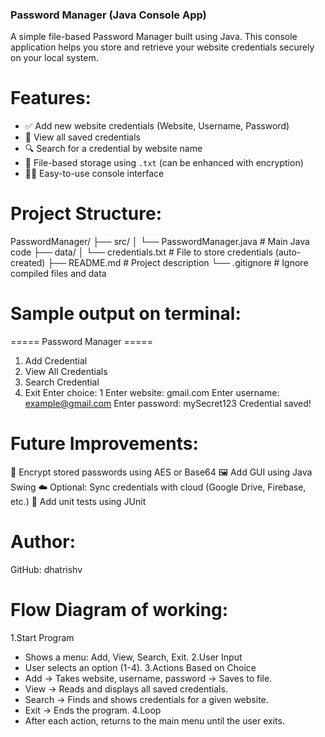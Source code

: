 ### Password Manager (Java Console App)

A simple file-based Password Manager built using Java. This console application helps you store and retrieve your website credentials securely on your local system.

# Features:
- ✅ Add new website credentials (Website, Username, Password)
- 📄 View all saved credentials
- 🔍 Search for a credential by website name
- 💾 File-based storage using `.txt` (can be enhanced with encryption)
- 🧑‍💻 Easy-to-use console interface


# Project Structure:
PasswordManager/
├── src/
│   └── PasswordManager.java # Main Java code
├── data/
│   └── credentials.txt # File to store credentials (auto-created)
├── README.md # Project description
└── .gitignore  # Ignore compiled files and data


# Sample output on terminal:
===== Password Manager =====
1. Add Credential
2. View All Credentials
3. Search Credential
4. Exit
Enter choice: 1
Enter website: gmail.com
Enter username: example@gmail.com
Enter password: mySecret123
Credential saved!


#  Future Improvements:
🔐 Encrypt stored passwords using AES or Base64
🖼️ Add GUI using Java Swing
☁️ Optional: Sync credentials with cloud (Google Drive, Firebase, etc.)
🧪 Add unit tests using JUnit


# Author:
GitHub: dhatrishv

# Flow Diagram of working:
1.Start Program
  - Shows a menu: Add, View, Search, Exit.
2.User Input
  - User selects an option (1-4).
3.Actions Based on Choice
  - Add → Takes website, username, password → Saves to file.
  - View → Reads and displays all saved credentials.
  - Search → Finds and shows credentials for a given website.
  - Exit → Ends the program.
4.Loop
  - After each action, returns to the main menu until the user exits.



